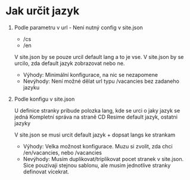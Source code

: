 # Jak určit jazyk

1. Podle parametru v url - Není nutný config v site.json
    * /cs
    * /en
    
    
    V site.json by se pouze urcil default lang a to je vse.
    V site.json by se urcilo, zda default jazyk zobrazovat nebo ne.
    
    
    * Výhody: Minimální konfigurace, na nic se nezapomene
    * Nevýhody: Není možné dělat url typu /vacancies bez zadaneho jazyku
    
2. Podle konfigu v site.json

    U definice stranky pribude polozka lang, kde se urci o jaky jazyk se jedná
    Kompletní správa na straně CD
    Resime default jazyk, ostatni jazyky
    
    
    V site.json se musi urcit default jazyk + dopsat langs ke strankam
    
    
    * Výhody: Velka možnost konfigurace. Muzu si zvolit, zda chci /en/vacancies, nebo /vacancies
    * Nevýhody: Musím duplikovat/triplikovat pocet stranek v site.json. Sice pouzivaji stejnou sablonu, ale musim jednotlive stranky definovat vícekrat.